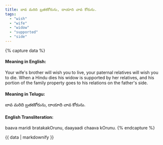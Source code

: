 ```yaml
---
title: బావ మరిది బ్రతకకోరును, దాయాది చావ కోరును.
tags:
  - "wish"
  - "wife"
  - "widow"
  - "supported"
  - "side"
---
```


{% capture data %}
#### Meaning in English:
Your wife's brother will wish you to live, your paternal relatives will wish you to die.
When a Hindu dies his widow is supported by her relatives, and his portion of the family property goes to his relations on the father's side.

#### Meaning in Telugu:
బావ మరిది బ్రతకకోరును, దాయాది చావ కోరును.

#### English Transliteration:
baava maridi bratakakOrunu, daayaadi chaava kOrunu.
{% endcapture %}

<div class="notice">{{ data | markdownify }}</div>

